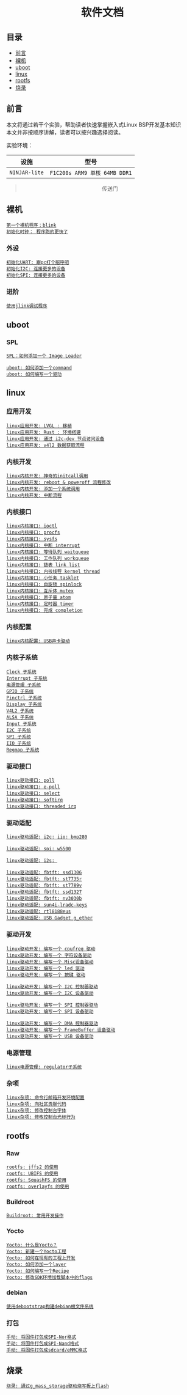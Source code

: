 # <h1 align="center">软件文档</h1>

目录
----------------------

- [前言](#前言)
- [裸机](#裸机)
- [uboot](#uboot)
- [linux](#linux)
- [rootfs](#rootfs)
- [烧录](#烧录)

## 前言

本文将通过若干个实验，帮助读者快速掌握嵌入式Linux BSP开发基本知识</br>
本文并非按顺序讲解，读者可以按兴趣选择阅读。

实验环境：

| 设施 | 型号 |
| ---  | --- |
| `NINJAR-lite` | `F1C200s ARM9 单核 64MB DDR1`

> <p align="center">传送门</p>

## <h2>裸机</h2>
[`第一个裸机程序：blink`](noos/first_blink.md) </br>
[`初始化时钟： 程序跑的更快了`](noos/first_blink.md) </br>

### 外设
[`初始化UART: 跟pc打个招呼吧`](../default.md) </br>
[`初始化I2C: 连接更多的设备`](../default.md) </br>
[`初始化SPI: 连接更多的设备`](../default.md) </br>

### 进阶
[`使用jlink调试程序`](../default.md)</br>

## <h2>uboot</h2>
### SPL
[`SPL：如何添加一个 Image Loader`](uboot/spl_image_loader.md) </br>

[`uboot: 如何添加一个command`](../default.md) </br>
[`uboot: 如何编写一个驱动`](../default.md) </br>

## <h2>linux</h2>

### <h3>应用开发</h3>

[`linux应用开发: LVGL : 移植`](../default.md) </br>
[`linux应用开发: Rust : 环境搭建`](app/rust_setup.md) </br>
[`linux应用开发: 通过 i2c-dev 节点访问设备`](app/i2c-dev.md) </br>
[`linux应用开发: v4l2 数据获取流程`](app/v4l2.md) </br>

### <h3>内核开发</h3>
[`linux内核开发: 神奇的initcall调用`](linux/amazing_initcall.md) </br>
[`linux内核开发: reboot & poweroff 流程修改`](../default.md) </br>
[`linux内核开发: 添加一个系统调用`](../default.md) </br>
[`linux内核开发: 中断流程`](../default.md) </br>

### <h3>内核接口</h3>
[`linux内核接口: ioctl`](../default.md) </br>
[`linux内核接口: procfs`](../default.md) </br>
[`linux内核接口: sysfs`](../default.md) </br>
[`linux内核接口: 中断 interrupt`](../default.md) </br>
[`linux内核接口: 等待队列 waitqueue`](../default.md) </br>
[`linux内核接口: 工作队列 workqueue`](../default.md) </br>
[`linux内核接口: 链表 link list`](../default.md) </br>
[`linux内核接口: 内核线程 kernel thread`](../default.md) </br>
[`linux内核接口: 小任务 tasklet`](../default.md) </br>
[`linux内核接口: 自旋锁 spinlock`](../default.md) </br>
[`linux内核接口: 互斥体 mutex`](../default.md) </br>
[`linux内核接口: 原子量 atom`](../default.md) </br>
[`linux内核接口: 定时器 timer`](../default.md) </br>
[`linux内核接口: 完成 completion`](../default.md) </br>

### <h3>内核配置</h3>
[`linux内核配置: USB声卡驱动`](linux/sound_card.md) </br>

### <h3>内核子系统</h3>
[`Clock 子系统`]() </br>
[`Interrupt 子系统`]() </br>
[`电源管理 子系统`]() </br>
[`GPIO 子系统`]() </br>
[`Pinctrl 子系统`]() </br>
[`Display 子系统`]() </br>
[`V4L2 子系统`]() </br>
[`ALSA 子系统`]() </br>
[`Input 子系统`]() </br>
[`I2C 子系统`]() </br>
[`SPI 子系统`]() </br>
[`IIO 子系统`]() </br>
[`Regmap 子系统`]() </br>

### <h3>驱动接口</h3>
[`linux驱动接口: poll`](../default.md) </br>
[`linux驱动接口: e-poll`](../default.md) </br>
[`linux驱动接口: select`](../default.md) </br>
[`linux驱动接口: softirq`](../default.md) </br>
[`linux驱动接口: threaded irq`](../default.md) </br>

### <h3>驱动适配</h3>
[`linux驱动适配: i2c: iio: bmp280`](../default.md) </br>

[`linux驱动适配: spi: w5500`](../default.md) </br>

[`linux驱动适配: i2s: `](../default.md) </br>

[`linux驱动适配: fbtft: ssd1306`](../default.md) </br>
[`linux驱动适配: fbtft: st7735r`](../default.md) </br>
[`linux驱动适配: fbtft: st7789v`](linux/driver/fbtft_st7789v.md) </br>
[`linux驱动适配: fbtft: ssd1327`](../default.md) </br>
[`linux驱动适配: fbtft: nv3030b`](../default.md) </br>
[`linux驱动适配: sun4i-lradc-keys`](linux/driver/sun4i-lradc-keys.md) </br>
[`linux驱动适配: rtl8188eus`](linux/driver/rtl8188eus.md) </br>
[`linux驱动适配: USB Gadget g_ether`](linux/driver/usb_gadget_ether.md) </br>

### <h3>驱动开发</h3>
[`linux驱动开发: 编写一个 cpufreq 驱动`](../default.md) </br>
[`linux驱动开发: 编写一个 字符设备驱动`](../default.md) </br>
[`linux驱动开发: 编写一个 Misc设备驱动`](../default.md) </br>
[`linux驱动开发: 编写一个 led 驱动`](../default.md) </br>
[`linux驱动开发: 编写一个 按键 驱动`](../default.md) </br>

[`linux驱动开发: 编写一个 I2C 控制器驱动`](../default.md) </br>
[`linux驱动开发: 编写一个 I2C 设备驱动`](../default.md) </br>

[`linux驱动开发: 编写一个 SPI 控制器驱动`](../default.md) </br>
[`linux驱动开发: 编写一个 SPI 设备驱动`](../default.md) </br>

[`linux驱动开发: 编写一个 DMA 控制器驱动`](../default.md) </br>
[`linux驱动开发: 编写一个 FrameBuffer 设备驱动`](../default.md) </br>
[`linux驱动开发: 编写一个 USB 设备驱动`](../default.md) </br>

### <h3>电源管理</h3>
[`linux电源管理: regulator子系统`](../default.md) </br>

### <h3>杂项</h3>
[`linux杂项: 命令行邮箱开发环境配置`](linux/misc/contributor.md) </br>
[`linux杂项: 向社区贡献代码`](linux/misc/contributor.md) </br>
[`linux杂项: 修改控制台字体`](linux/misc/console_font.md) </br>
[`linux杂项: 修改控制台光标行为`](linux/misc/console_cursor.md) </br>

## <h2>rootfs</h2>
### <h3>Raw</h3>
[`rootfs: jffs2 的使用`](../default.md) </br>
[`rootfs: UBIFS 的使用`](rootfs/raw/ubifs_usage.md) </br>
[`rootfs: SquashFS 的使用`](rootfs/raw/squashfs_usage.md) </br>
[`rootfs: overlayfs 的使用`](../default.md) </br>

### <h3>Buildroot</h3>
[`Buildroot: 常用开发操作`](../default.md) </br>

### <h3>Yocto</h3>
[`Yocto: 什么是Yocto？`](../default.md) </br>
[`Yocto: 新建一个Yocto工程`](../default.md) </br>
[`Yocto: 如何在现有的工程上开发`](../default.md) </br>
[`Yocto: 如何添加一个layer`](rootfs/yocto/yocto_new_layer.md) </br>
[`Yocto: 如何编写一个Recipe`](../default.md) </br>
[`Yocto: 修改SDK环境加载脚本中的flags`](rootfs/yocto/yocto_sdk_flags.md)

### <h3>debian</h3>
[`使用debootstrap构建debian根文件系统`](rootfs/debian/debootstrap_usage.md)</br>

### <h3>打包</h3>
[`手动: 将固件打包成SPI-Nor格式`](../default.md) </br>
[`手动: 将固件打包成SPI-Nand格式`](../default.md) </br>
[`手动: 将固件打包成sdcard/eMMC格式`](../default.md) </br>

## <h2>烧录</h2>

[`烧录: 通过g_mass_storage驱动烧写板上flash`](../default.md) </br>